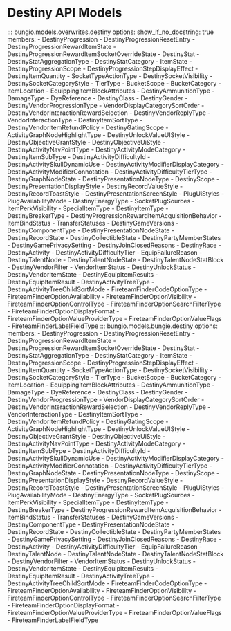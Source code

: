 # Destiny API Models

::: bungio.models.overwrites.destiny
    options:
        show_if_no_docstring: true
        members:
            - DestinyProgression
            - DestinyProgressionResetEntry
            - DestinyProgressionRewardItemState
            - DestinyProgressionRewardItemSocketOverrideState
            - DestinyStat
            - DestinyStatAggregationType
            - DestinyStatCategory
            - ItemState
            - DestinyProgressionScope
            - DestinyProgressionStepDisplayEffect
            - DestinyItemQuantity
            - SocketTypeActionType
            - DestinySocketVisibility
            - DestinySocketCategoryStyle
            - TierType
            - BucketScope
            - BucketCategory
            - ItemLocation
            - EquippingItemBlockAttributes
            - DestinyAmmunitionType
            - DamageType
            - DyeReference
            - DestinyClass
            - DestinyGender
            - DestinyVendorProgressionType
            - VendorDisplayCategorySortOrder
            - DestinyVendorInteractionRewardSelection
            - DestinyVendorReplyType
            - VendorInteractionType
            - DestinyItemSortType
            - DestinyVendorItemRefundPolicy
            - DestinyGatingScope
            - ActivityGraphNodeHighlightType
            - DestinyUnlockValueUIStyle
            - DestinyObjectiveGrantStyle
            - DestinyObjectiveUiStyle
            - DestinyActivityNavPointType
            - DestinyActivityModeCategory
            - DestinyItemSubType
            - DestinyActivityDifficultyId
            - DestinyActivitySkullDynamicUse
            - DestinyActivityModifierDisplayCategory
            - DestinyActivityModifierConnotation
            - DestinyActivityDifficultyTierType
            - DestinyGraphNodeState
            - DestinyPresentationNodeType
            - DestinyScope
            - DestinyPresentationDisplayStyle
            - DestinyRecordValueStyle
            - DestinyRecordToastStyle
            - DestinyPresentationScreenStyle
            - PlugUiStyles
            - PlugAvailabilityMode
            - DestinyEnergyType
            - SocketPlugSources
            - ItemPerkVisibility
            - SpecialItemType
            - DestinyItemType
            - DestinyBreakerType
            - DestinyProgressionRewardItemAcquisitionBehavior
            - ItemBindStatus
            - TransferStatuses
            - DestinyGameVersions
            - DestinyComponentType
            - DestinyPresentationNodeState
            - DestinyRecordState
            - DestinyCollectibleState
            - DestinyPartyMemberStates
            - DestinyGamePrivacySetting
            - DestinyJoinClosedReasons
            - DestinyRace
            - DestinyActivity
            - DestinyActivityDifficultyTier
            - EquipFailureReason
            - DestinyTalentNode
            - DestinyTalentNodeState
            - DestinyTalentNodeStatBlock
            - DestinyVendorFilter
            - VendorItemStatus
            - DestinyUnlockStatus
            - DestinyVendorItemState
            - DestinyEquipItemResults
            - DestinyEquipItemResult
            - DestinyActivityTreeType
            - DestinyActivityTreeChildSortMode
            - FireteamFinderCodeOptionType
            - FireteamFinderOptionAvailability
            - FireteamFinderOptionVisibility
            - FireteamFinderOptionControlType
            - FireteamFinderOptionSearchFilterType
            - FireteamFinderOptionDisplayFormat
            - FireteamFinderOptionValueProviderType
            - FireteamFinderOptionValueFlags
            - FireteamFinderLabelFieldType
::: bungio.models.bungie.destiny
    options:
        members:
            - DestinyProgression
            - DestinyProgressionResetEntry
            - DestinyProgressionRewardItemState
            - DestinyProgressionRewardItemSocketOverrideState
            - DestinyStat
            - DestinyStatAggregationType
            - DestinyStatCategory
            - ItemState
            - DestinyProgressionScope
            - DestinyProgressionStepDisplayEffect
            - DestinyItemQuantity
            - SocketTypeActionType
            - DestinySocketVisibility
            - DestinySocketCategoryStyle
            - TierType
            - BucketScope
            - BucketCategory
            - ItemLocation
            - EquippingItemBlockAttributes
            - DestinyAmmunitionType
            - DamageType
            - DyeReference
            - DestinyClass
            - DestinyGender
            - DestinyVendorProgressionType
            - VendorDisplayCategorySortOrder
            - DestinyVendorInteractionRewardSelection
            - DestinyVendorReplyType
            - VendorInteractionType
            - DestinyItemSortType
            - DestinyVendorItemRefundPolicy
            - DestinyGatingScope
            - ActivityGraphNodeHighlightType
            - DestinyUnlockValueUIStyle
            - DestinyObjectiveGrantStyle
            - DestinyObjectiveUiStyle
            - DestinyActivityNavPointType
            - DestinyActivityModeCategory
            - DestinyItemSubType
            - DestinyActivityDifficultyId
            - DestinyActivitySkullDynamicUse
            - DestinyActivityModifierDisplayCategory
            - DestinyActivityModifierConnotation
            - DestinyActivityDifficultyTierType
            - DestinyGraphNodeState
            - DestinyPresentationNodeType
            - DestinyScope
            - DestinyPresentationDisplayStyle
            - DestinyRecordValueStyle
            - DestinyRecordToastStyle
            - DestinyPresentationScreenStyle
            - PlugUiStyles
            - PlugAvailabilityMode
            - DestinyEnergyType
            - SocketPlugSources
            - ItemPerkVisibility
            - SpecialItemType
            - DestinyItemType
            - DestinyBreakerType
            - DestinyProgressionRewardItemAcquisitionBehavior
            - ItemBindStatus
            - TransferStatuses
            - DestinyGameVersions
            - DestinyComponentType
            - DestinyPresentationNodeState
            - DestinyRecordState
            - DestinyCollectibleState
            - DestinyPartyMemberStates
            - DestinyGamePrivacySetting
            - DestinyJoinClosedReasons
            - DestinyRace
            - DestinyActivity
            - DestinyActivityDifficultyTier
            - EquipFailureReason
            - DestinyTalentNode
            - DestinyTalentNodeState
            - DestinyTalentNodeStatBlock
            - DestinyVendorFilter
            - VendorItemStatus
            - DestinyUnlockStatus
            - DestinyVendorItemState
            - DestinyEquipItemResults
            - DestinyEquipItemResult
            - DestinyActivityTreeType
            - DestinyActivityTreeChildSortMode
            - FireteamFinderCodeOptionType
            - FireteamFinderOptionAvailability
            - FireteamFinderOptionVisibility
            - FireteamFinderOptionControlType
            - FireteamFinderOptionSearchFilterType
            - FireteamFinderOptionDisplayFormat
            - FireteamFinderOptionValueProviderType
            - FireteamFinderOptionValueFlags
            - FireteamFinderLabelFieldType
